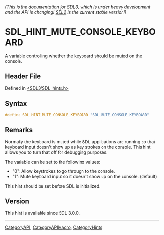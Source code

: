 ###### (This is the documentation for SDL3, which is under heavy development and the API is changing! [SDL2](https://wiki.libsdl.org/SDL2/) is the current stable version!)
# SDL_HINT_MUTE_CONSOLE_KEYBOARD

A variable controlling whether the keyboard should be muted on the console.

## Header File

Defined in [<SDL3/SDL_hints.h>](https://github.com/libsdl-org/SDL/blob/main/include/SDL3/SDL_hints.h)

## Syntax

```c
#define SDL_HINT_MUTE_CONSOLE_KEYBOARD "SDL_MUTE_CONSOLE_KEYBOARD"
```

## Remarks

Normally the keyboard is muted while SDL applications are running so that
keyboard input doesn't show up as key strokes on the console. This hint
allows you to turn that off for debugging purposes.

The variable can be set to the following values:

- "0": Allow keystrokes to go through to the console.
- "1": Mute keyboard input so it doesn't show up on the console. (default)

This hint should be set before SDL is initialized.

## Version

This hint is available since SDL 3.0.0.

----
[CategoryAPI](CategoryAPI), [CategoryAPIMacro](CategoryAPIMacro), [CategoryHints](CategoryHints)

